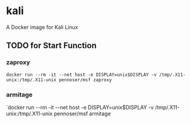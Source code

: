 # kali
A Docker image for Kali Linux

## TODO for Start Function

### zaproxy
`docker run --rm -it --net host -e DISPLAY=unix$DISPLAY -v /tmp/.X11-unix:/tmp/.X11-unix pennoser/msf zaproxy`

### armitage
`docker run --rm -it --net host -e DISPLAY=unix$DISPLAY -v /tmp/.X11-unix:/tmp/.X11-unix pennoser/msf armitage
